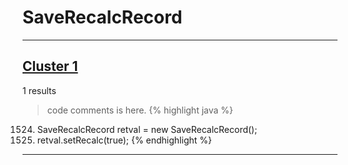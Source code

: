 # SaveRecalcRecord

***

## [Cluster 1](./1)
1 results
> code comments is here.
{% highlight java %}
1524. SaveRecalcRecord retval = new SaveRecalcRecord();
1526. retval.setRecalc(true);
{% endhighlight %}

***


